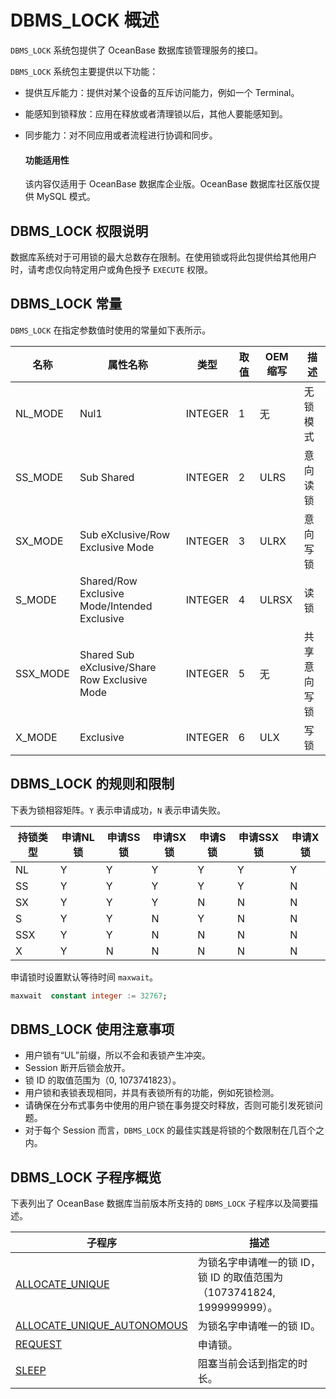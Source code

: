 # DBMS_LOCK 概述 

`DBMS_LOCK` 系统包提供了 OceanBase 数据库锁管理服务的接口。

`DBMS_LOCK` 系统包主要提供以下功能：

* 提供互斥能力：提供对某个设备的互斥访问能力，例如一个 Terminal。
* 能感知到锁释放：应用在释放或者清理锁以后，其他人要能感知到。
* 同步能力：对不同应用或者流程进行协调和同步。

  <main id="notice" >
    <h4>功能适用性</h4>
    <p>该内容仅适用于 OceanBase 数据库企业版。OceanBase 数据库社区版仅提供 MySQL 模式。</p>
  </main>

## DBMS_LOCK 权限说明 

数据库系统对于可用锁的最大总数存在限制。在使用锁或将此包提供给其他用户时，请考虑仅向特定用户或角色授予 `EXECUTE` 权限。

## DBMS_LOCK 常量

`DBMS_LOCK` 在指定参数值时使用的常量如下表所示。

|  名称  |  属性名称  | 类型 | 取值 | OEM 缩写 | 描述 |
|--------|-----------|-------|-------|-------|-------|
| NL_MODE | Nul1 | INTEGER |1| 无 | 无锁模式 |
| SS_MODE | Sub Shared | INTEGER |2|ULRS| 意向读锁|
| SX_MODE | Sub eXclusive/Row Exclusive Mode| INTEGER |3|ULRX|意向写锁|
| S_MODE  | Shared/Row Exclusive Mode/Intended Exclusive| INTEGER|4|ULRSX|读锁|
| SSX_MODE | Shared Sub eXclusive/Share Row Exclusive Mode| INTEGER |5| 无|共享意向写锁|
| X_MODE| Exclusive |INTEGER|6|ULX|写锁|

## DBMS_LOCK 的规则和限制

下表为锁相容矩阵。`Y` 表示申请成功，`N` 表示申请失败。

| **持锁类型** | **申请NL锁** | **申请SS锁** | **申请SX锁** | **申请S锁** | **申请SSX锁** | **申请X锁** |
| --- | --- | --- | --- | --- | --- | --- |
| NL | Y | Y | Y | Y | Y | Y |
| SS | Y | Y | Y | Y | Y | N |
| SX | Y | Y | Y | N | N | N |
| S | Y | Y | N | Y | N | N |
| SSX | Y | Y | N | N | N | N |
| X | Y | N | N | N | N | N |

申请锁时设置默认等待时间 `maxwait`。

```sql
maxwait  constant integer := 32767;
```

## DBMS_LOCK 使用注意事项

* 用户锁有“UL”前缀，所以不会和表锁产生冲突。
* Session 断开后锁会放开。
* 锁 ID 的取值范围为（0, 1073741823）。
* 用户锁和表锁表现相同，并具有表锁所有的功能，例如死锁检测。
* 请确保在分布式事务中使用的用户锁在事务提交时释放，否则可能引发死锁问题。
* 对于每个 Session 而言，`DBMS_LOCK` 的最佳实践是将锁的个数限制在几百个之内。

## DBMS_LOCK 子程序概览 

下表列出了 OceanBase 数据库当前版本所支持的 `DBMS_LOCK` 子程序以及简要描述。

|                       **子程序**                      |    **描述**     |
|------------------------------------------------------|---------------|
| [ALLOCATE_UNIQUE](110.allocate-unique-of-oracle-mode.md) |为锁名字申请唯一的锁 ID，锁 ID 的取值范围为（1073741824, 1999999999）。|
| [ALLOCATE_UNIQUE_AUTONOMOUS](120.allocate-unique-autonomous-of-oracle-mode.md) |为锁名字申请唯一的锁 ID。|
| [REQUEST](150.request-of-oracle-mode.md) | 申请锁。 |
| [SLEEP](../9400.dbms-lock-oracle/200.sleep-oracle.md) | 阻塞当前会话到指定的时长。 |




